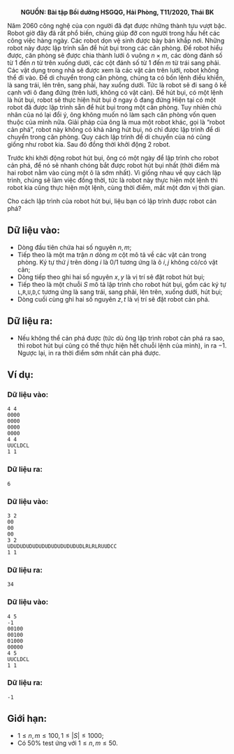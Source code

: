 **<center>NGUỒN: Bài tập Bồi dưỡng HSGQG, Hải Phòng, T11/2020, Thái BK</center>**

Năm $2060$ công nghệ của con người đã đạt được những thành tựu vượt bậc. Robot giờ đây đã rất phổ biến, chúng giúp đỡ con người trong hầu hết các công việc hàng ngày. Các robot dọn vệ sinh được bày bán khắp nơi. Những robot này được lập trình sẵn để hút bụi trong các căn phòng. Để robot hiểu được, căn phòng sẽ được chia thành lưới ô vuông $n × m$, các dòng đánh số từ $1$ đến $n$ từ trên xuống dưới, các cột đánh số từ $1$ đến $m$ từ trái sang phải. Các vật dụng trong nhà sẽ được xem là các vật cản trên lưới, robot không thể đi vào. Để di chuyển trong căn phòng, chúng ta có bốn lệnh điều khiển, là sang trái, lên trên, sang phải, hay xuống dưới. Tức là robot sẽ đi sang ô kề cạnh với ô đang đứng (trên lưới, không có vật cản). Để hút bụi, có một lệnh là hút bụi, robot sẽ thực hiện hút bụi ở ngay ô đang đứng Hiện tại có một robot đã được lập trình sẵn để hút bụi trong một căn phòng. Tuy nhiên chủ nhân của nó lại đổi ý, ông không muốn nó làm sạch căn phòng vốn quen thuộc của mình nữa. Giải pháp của ông là mua một robot khác, gọi là “robot cản phá”, robot này không có khả năng hút bụi, nó chỉ được lập trình để di chuyển trong căn phòng. Quy cách lập trình để di chuyển của nó cũng giống như robot kia. Sau đó đồng thời khởi động $2$ robot.

Trước khi khởi động robot hút bụi, ông có một ngày để lập trình cho robot cản phá, để nó sẽ nhanh chóng bắt được robot hút bụi nhất (thời điểm mà hai robot nằm vào cùng một ô là sớm nhất). Vì giống nhau về quy cách lập trình, chúng sẽ làm việc đồng thời, tức là robot này thực hiện một lệnh thì robot kia cũng thực hiện một lệnh, cùng thời điểm, mất một đơn vị thời gian.

Cho cách lập trình của robot hút bụi, liệu bạn có lập trình được robot cản phá?

## Dữ liệu vào:
- Dòng đầu tiên chứa hai số nguyên $n, m$;
- Tiếp theo là một ma trận $n$ dòng $m$ cột mô tả về các vật cản trong phòng. Ký tự thứ $j$ trên dòng $i$ là $0/1$ tương ứng là ô $i, j$ không có/có vật cản;
- Dòng tiếp theo ghi hai số nguyên $x, y$ là vị trí sẽ đặt robot hút bụi;
- Tiếp theo là một chuỗi $S$ mô tả lập trình cho robot hút bụi, gồm các ký tự `L`,`R`,`U`,`D`,`C` tương ứng là sang trái, sang phải, lên trên, xuống dưới, hút bụi;
- Dòng cuối cùng ghi hai số nguyên $z, t$ là vị trí sẽ đặt robot cản phá.

## Dữ liệu ra:
- Nếu không thể cản phá được (tức dù ông lập trình robot cản phá ra sao, thì robot hút bụi cũng có thể thực hiện hết chuỗi lệnh của mình), in ra $-1$. Ngược lại, in ra thời điểm sớm nhất cản phá được.

## Ví dụ:
### Dữ liệu vào:
```
4 4
0000
0000
0000
0000
4 4
UUCLDCL
1 1
```

### Dữ liệu ra:
```
6
```

### Dữ liệu vào:
```
3 2
00
00
00
3 2
UDUDUDUDUDUDUDUDUDUDUDUDLRLRLRUUDCC
1 1
```

### Dữ liệu ra:
```
34
```

### Dữ liệu vào:
```
4 5
-1
00100
00100
01000
00000
4 5
UUCLDCL
1 1
```

### Dữ liệu ra:
```
-1
```

## Giới hạn:
- $1 ≤ n, m ≤ 100, 1 ≤ |S| ≤ 1000$;
- Có $50\%$ test ứng với $1 ≤ n, m ≤ 50$.